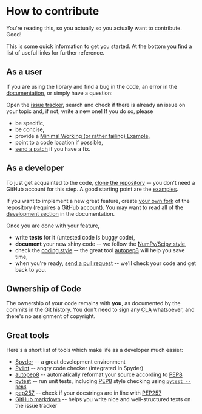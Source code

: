 How to contribute
=================

You're reading this, so you actually so you actually want to contribute. Good!

This is some quick information to get you started. At the bottom you find a list of useful links for further reference.

As a user
---------
If you are using the library and find a bug in the code, an error in the [documentation](https://odl.readthedocs.org/index.html), or simply have a question:

Open the [issue tracker](https://github.com/odlgroup/odl/issues), search and check if there is already an issue on your topic and, if not, write a new one! If you do so, please

- be specific,
- be concise,
- provide a [Minimal Working (or rather failing) Example](https://stackoverflow.com/help/mcve),
- point to a code location if possible,
- [send a patch](https://odl.readthedocs.org/dev/gitwash/patching.html) if you have a fix.

As a developer
--------------
To just get acquainted to the code, [clone the repository](https://odl.readthedocs.org/dev/gitwash/following_latest.html) -- you don't need a GitHub account for this step. A good starting point are the [examples](https://github.com/odlgroup/odl/tree/master/examples).

If you want to implement a new great feature, create [your own fork](https://odl.readthedocs.org/dev/gitwash/forking_hell.html#forking) of the repository (requires a GitHub account). You may want to read all of the [development section](https://odl.readthedocs.org/dev/dev.html) in the documentation.

Once you are done with your feature,

- write **tests** for it (untested code is buggy code),
- **document** your new shiny code -- we follow the [NumPy/Scipy style](https://github.com/numpy/numpy/blob/master/doc/HOWTO_DOCUMENT.rst.txt),
- check the [coding style](http://www.python.org/dev/peps/pep-0008/) -- the great tool [autopep8](https://pypi.python.org/pypi/autopep8/) will help you save time,
- when you're ready, [send a pull request](https://odl.readthedocs.org/dev/gitwash/development_workflow.html#ask-for-your-changes-to-be-reviewed-or-merged) -- we'll check your code and get back to you.

Ownership of Code
-----------------
The ownership of your code remains with **you**, as documented by the commits in the Git history. You don't need to sign any [CLA](https://en.wikipedia.org/wiki/Contributor_License_Agreement) whatsoever, and there's no assignment of copyright.

Great tools
-----------
Here's a short list of tools which make life as a developer much easier:

- [Spyder](https://github.com/spyder-ide/spyder) -- a great development environment
- [Pylint](http://www.pylint.org/) -- angry code checker (integrated in Spyder)
- [autopep8](https://pypi.python.org/pypi/autopep8) -- automatically reformat your source according to [PEP8](https://www.python.org/dev/peps/pep-0008/)
- [pytest](https://pytest.org/) -- run unit tests, including [PEP8](https://www.python.org/dev/peps/pep-0008/) style checking using [`pytest --pep8`](https://pypi.python.org/pypi/pytest-pep8)
- [pep257](https://pypi.python.org/pypi/pep257) -- check if your docstrings are in line with [PEP257](https://www.python.org/dev/peps/pep-0257/)
- [GitHub markdown](https://guides.github.com/features/mastering-markdown/) -- helps you write nice and well-structured texts on the issue tracker

